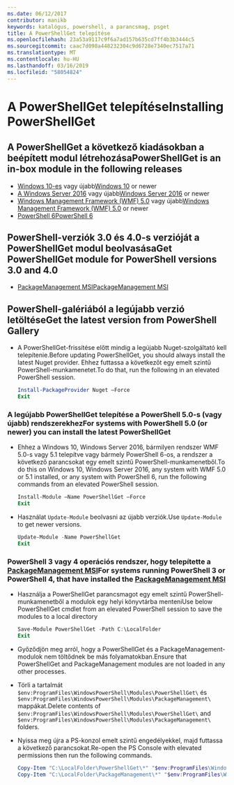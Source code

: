 ```yaml
---
ms.date: 06/12/2017
contributor: manikb
keywords: katalógus, powershell, a parancsmag, psget
title: A PowerShellGet telepítése
ms.openlocfilehash: 23a53a9117c9f6a7ad157b635cd7ff4b3b3444c5
ms.sourcegitcommit: caac7d098a448232304c9d6728e7340ec7517a71
ms.translationtype: MT
ms.contentlocale: hu-HU
ms.lasthandoff: 03/16/2019
ms.locfileid: "58054824"
---
```

# <a name="installing-powershellget"></a><span data-ttu-id="cf638-103">A PowerShellGet telepítése</span><span class="sxs-lookup"><span data-stu-id="cf638-103">Installing PowerShellGet</span></span>

## <a name="powershellget-is-an-in-box-module-in-the-following-releases"></a><span data-ttu-id="cf638-104">A PowerShellGet a következő kiadásokban a beépített modul létrehozása</span><span class="sxs-lookup"><span data-stu-id="cf638-104">PowerShellGet is an in-box module in the following releases</span></span>

- <span data-ttu-id="cf638-105">[Windows 10-es](https://www.microsoft.com/windows) vagy újabb</span><span class="sxs-lookup"><span data-stu-id="cf638-105">[Windows 10](https://www.microsoft.com/windows) or newer</span></span>
- <span data-ttu-id="cf638-106">[A Windows Server 2016](/windows-server/windows-server) vagy újabb</span><span class="sxs-lookup"><span data-stu-id="cf638-106">[Windows Server 2016](/windows-server/windows-server) or newer</span></span>
- <span data-ttu-id="cf638-107">[Windows Management Framework (WMF) 5.0](https://www.microsoft.com/download/details.aspx?id=50395) vagy újabb</span><span class="sxs-lookup"><span data-stu-id="cf638-107">[Windows Management Framework (WMF) 5.0](https://www.microsoft.com/download/details.aspx?id=50395) or newer</span></span>
- [<span data-ttu-id="cf638-108">PowerShell 6</span><span class="sxs-lookup"><span data-stu-id="cf638-108">PowerShell 6</span></span>](https://github.com/PowerShell/PowerShell/releases)

## <a name="get-powershellget-module-for-powershell-versions-30-and-40"></a><span data-ttu-id="cf638-109">PowerShell-verziók 3.0 és 4.0-s verzióját a PowerShellGet modul beolvasása</span><span class="sxs-lookup"><span data-stu-id="cf638-109">Get PowerShellGet module for PowerShell versions 3.0 and 4.0</span></span>

- [<span data-ttu-id="cf638-110">PackageManagement MSI</span><span class="sxs-lookup"><span data-stu-id="cf638-110">PackageManagement MSI</span></span>](https://www.microsoft.com/download/details.aspx?id=51451)

## <a name="get-the-latest-version-from-powershell-gallery"></a><span data-ttu-id="cf638-111">PowerShell-galériából a legújabb verzió letöltése</span><span class="sxs-lookup"><span data-stu-id="cf638-111">Get the latest version from PowerShell Gallery</span></span>

- <span data-ttu-id="cf638-112">A PowerShellGet-frissítése előtt mindig a legújabb Nuget-szolgáltató kell telepítenie.</span><span class="sxs-lookup"><span data-stu-id="cf638-112">Before updating PowerShellGet, you should always install the latest Nuget provider.</span></span> <span data-ttu-id="cf638-113">Ehhez futtassa a következőt egy emelt szintű PowerShell-munkamenetet.</span><span class="sxs-lookup"><span data-stu-id="cf638-113">To do that, run the following in an elevated PowerShell session.</span></span>

  ```powershell
  Install-PackageProvider Nuget –Force
  Exit
  ```

### <a name="for-systems-with-powershell-50-or-newer-you-can-install-the-latest-powershellget"></a><span data-ttu-id="cf638-114">A legújabb PowerShellGet telepítése a PowerShell 5.0-s (vagy újabb) rendszerekhez</span><span class="sxs-lookup"><span data-stu-id="cf638-114">For systems with PowerShell 5.0 (or newer) you can install the latest PowerShellGet</span></span>

- <span data-ttu-id="cf638-115">Ehhez a Windows 10, Windows Server 2016, bármilyen rendszer WMF 5.0-s vagy 5.1 telepítve vagy bármely PowerShell 6-os, a rendszer a következő parancsokat egy emelt szintű PowerShell-munkamenetből.</span><span class="sxs-lookup"><span data-stu-id="cf638-115">To do this on Windows 10, Windows Server 2016, any system with WMF 5.0 or 5.1 installed, or any system with PowerShell 6, run the following commands from an elevated PowerShell session.</span></span>

  ```powershell
  Install-Module –Name PowerShellGet –Force
  Exit
  ```

- <span data-ttu-id="cf638-116">Használat `Update-Module` beolvasni az újabb verziók.</span><span class="sxs-lookup"><span data-stu-id="cf638-116">Use `Update-Module` to get newer versions.</span></span>

  ```powershell
  Update-Module -Name PowerShellGet
  Exit
  ```

### <a name="for-systems-running-powershell-3-or-powershell-4-that-have-installed-the-packagemanagement-msihttpswwwmicrosoftcomdownloaddetailsaspxid51451"></a><span data-ttu-id="cf638-117">PowerShell 3 vagy 4 operációs rendszer, hogy telepítette a [PackageManagement MSI](https://www.microsoft.com/download/details.aspx?id=51451)</span><span class="sxs-lookup"><span data-stu-id="cf638-117">For systems running PowerShell 3 or PowerShell 4, that have installed the [PackageManagement MSI](https://www.microsoft.com/download/details.aspx?id=51451)</span></span>

- <span data-ttu-id="cf638-118">Használja a PowerShellGet parancsmagot egy emelt szintű PowerShell-munkamenetből a modulok egy helyi könyvtárba menteni</span><span class="sxs-lookup"><span data-stu-id="cf638-118">Use below PowerShellGet cmdlet from an elevated PowerShell session to save the modules to a local directory</span></span>

  ```powershell
  Save-Module PowerShellGet -Path C:\LocalFolder
  Exit
  ```

- <span data-ttu-id="cf638-119">Győződjön meg arról, hogy a PowerShellGet és a PackageManagement-modulok nem töltődnek be más folyamatokban.</span><span class="sxs-lookup"><span data-stu-id="cf638-119">Ensure that PowerShellGet and PackageManagement modules are not loaded in any other processes.</span></span>
- <span data-ttu-id="cf638-120">Törli a tartalmát `$env:ProgramFiles\WindowsPowerShell\Modules\PowerShellGet\` és `$env:ProgramFiles\WindowsPowerShell\Modules\PackageManagement\` mappákat.</span><span class="sxs-lookup"><span data-stu-id="cf638-120">Delete contents of `$env:ProgramFiles\WindowsPowerShell\Modules\PowerShellGet\` and  `$env:ProgramFiles\WindowsPowerShell\Modules\PackageManagement\` folders.</span></span>
- <span data-ttu-id="cf638-121">Nyissa meg újra a PS-konzol emelt szintű engedélyekkel, majd futtassa a következő parancsokat.</span><span class="sxs-lookup"><span data-stu-id="cf638-121">Re-open the PS Console with elevated permissions then run the following commands.</span></span>

  ```powershell
  Copy-Item "C:\LocalFolder\PowerShellGet\*" "$env:ProgramFiles\WindowsPowerShell\Modules\PowerShellGet\" -Recurse -Force
  Copy-Item "C:\LocalFolder\PackageManagement\*" "$env:ProgramFiles\WindowsPowerShell\Modules\PackageManagement\" -Recurse -Force
  ```
